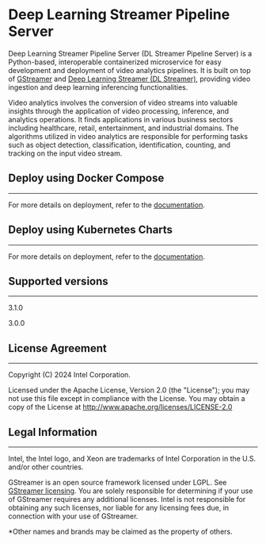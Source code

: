 # Deep Learning Streamer Pipeline Server

Deep Learning Streamer Pipeline Server (DL Streamer Pipeline Server) is a Python-based, interoperable containerized microservice for easy development and deployment of video analytics pipelines. It is built on top of [GStreamer](https://gstreamer.freedesktop.org/documentation/) and [Deep Learning Streamer (DL Streamer)](../../libraries/dl-streamer/docs/source/index.md), providing video ingestion and deep learning inferencing functionalities.

Video analytics involves the conversion of video streams into valuable insights through the application of video processing, inference, and analytics operations. It finds applications in various business sectors including healthcare, retail, entertainment, and industrial domains. The algorithms utilized in video analytics are responsible for performing tasks such as object detection, classification, identification, counting, and tracking on the input video stream.

## Deploy using Docker Compose
---
For more details on deployment, refer to the [documentation](https://docs.openedgeplatform.intel.com/edge-ai-libraries/dlstreamer-pipeline-server/1.2.0/user-guide/get-started.html).

## Deploy using Kubernetes Charts
---
For more details on deployment, refer to the [documentation](https://docs.openedgeplatform.intel.com/edge-ai-libraries/dlstreamer-pipeline-server/1.2.0/user-guide/how-to-deploy-with-helm.html).

## Supported versions
---

3.1.0

3.0.0

## License Agreement
---
Copyright (C) 2024 Intel Corporation.

Licensed under the Apache License, Version 2.0 (the "License");
you may not use this file except in compliance with the License.
You may obtain a copy of the License at
http://www.apache.org/licenses/LICENSE-2.0

## Legal Information
---
Intel, the Intel logo, and Xeon are trademarks of Intel Corporation in the U.S. and/or other countries.

GStreamer is an open source framework licensed under LGPL. See [GStreamer licensing](https://gstreamer.freedesktop.org/documentation/frequently-asked-questions/licensing.html)⁠. You are solely responsible for determining if your use of GStreamer requires any additional licenses. Intel is not responsible for obtaining any such licenses, nor liable for any licensing fees due, in connection with your use of GStreamer.

*Other names and brands may be claimed as the property of others.